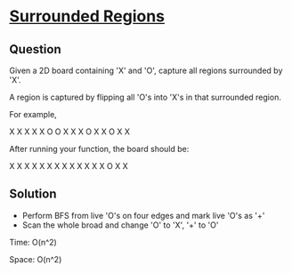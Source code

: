 # [Surrounded Regions ](https://oj.leetcode.com/problems/surrounded-regions/)

## Question

Given a 2D board containing 'X' and 'O', capture all regions surrounded by 'X'.

A region is captured by flipping all 'O's into 'X's in that surrounded region.

For example,

X X X X
X O O X
X X O X
X O X X

After running your function, the board should be:

X X X X
X X X X
X X X X
X O X X

## Solution
 * Perform BFS from live 'O's on four edges and mark live 'O's as '+'
 * Scan the whole broad and change 'O' to 'X', '+' to 'O'

 Time: O(n^2)

 Space: O(n^2)
